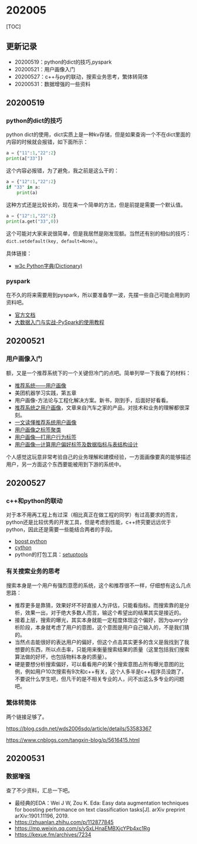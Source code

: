 # 202005

[TOC]

## 更新记录
- 20200519：python的dict的技巧,pyspark
- 20200521：用户画像入门
- 20200527：c++与py的联动，搜索业务思考，繁体转简体
- 20200531：数据增强的一些资料

## 20200519

### python的dict的技巧
python dict的使用，dict实质上是一种kv存储，但是如果查询一个不在dict里面的内容的时候就会报错，如下面所示：

```python
a = {"11":1,"22":2}
print(a["33"])
```

这个内容必报错，为了避免，我之前是这么干的：

```python
a = {"12":1,"22":2}
if "33" in a:
    print(a)
```

这种方式还是比较长的，现在来一个简单的方法，但是前提是需要一个默认值。

```python
a = {"12":1,"22":2}
print(a.get("33",0))
```

这个可能对大家来说很简单，但是我居然是刚发现额。当然还有别的相似的技巧：``dict.setdefault(key, default=None)``。

具体链接：

- [w3c Python字典(Dictionary)](https://www.runoob.com/python/python-dictionary.html)

### pyspark
在不久的将来需要用到pyspark，所以要准备学一波，先摆一些自己可能会用到的资料吧。

- [官方文档](http://spark.apache.org/docs/latest/api/python/pyspark.html)
- [大数据入门与实战-PySpark的使用教程](https://www.jianshu.com/p/5a42fe0eed4d)

## 20200521

### 用户画像入门
额，又是一个推荐系统下的一个关键但冷门的点吧。简单列举一下我看了的材料：

- [推荐系统——用户画像](https://blog.csdn.net/sin_geek/article/details/83064127)
- 美团机器学习实践，第五章
- 用户画像-方法论与工程化解决方案。新书，刚到手，后面好好看看。
- [推荐系统之用户画像](https://zhuanlan.zhihu.com/p/103754069)，文章来自汽车之家的产品，对技术和业务的理解都很深刻。
- [一文读懂推荐系统用户画像](https://baijiahao.baidu.com/s?id=1665215120349875742&wfr=spider&for=pc)
- [用户画像之标签聚类](https://blog.csdn.net/u014156013/article/details/82657290)
- [用户画像—打用户行为标签](https://blog.csdn.net/u014156013/article/details/82657080)
- [用户画像—计算用户偏好标签及数据指标与表结构设计](https://blog.csdn.net/u014156013/article/details/82656883)

个人感觉这玩意非常考验自己的业务理解和建模经验，一方面画像要真的能够描述用户，另一方面这个东西要能被用到下游的系统中。

## 20200527

### c++和python的联动

对于本不用再工程上有过深（相比真正在做工程的同学）有过高要求的而言，python还是比较优秀的开发工具，但是考虑到性能，c++终究要远远优于python，因此还是需要一些能结合两者的手段。

- [boost python](https://www.boost.org/doc/libs/1_68_0/libs/python/doc/html/index.html)
- [cython](https://cython.org/)
- python的打包工具：[setuptools](https://github.com/pypa/setuptools)

### 有关搜索业务的思考

搜索本身是一个用户有强烈意愿的系统，这个和推荐很不一样，仔细想有这么几点思路：

- 推荐更多是靠猜，效果好坏不好直接人为评估，只能看指标。而搜索靠的是分析，效果一出，对于绝大多数人而言，输这个希望出的结果其实是接近的。
- 接着上层，搜索的曝光，其实本身就能一定程度体现这个偏好，因为query分析阶段，本身就考虑了用户的意图，这个意图是用户自己输入的，不是我们猜的。
- 当然点击能很好的表达用户的偏好，但这个点击其实更多的含义是我找到了我想要的东西，所以点击率，只能用来衡量搜索结果的质量（这里包括我们搜索算法做的好坏，也包括物料本身的质量）。
- 硬是要想分析搜索偏好，可以看看用户的某个搜索意图占所有曝光意图的比例，例如用户10次搜索有9次和c++有关，这个人多半是c++程序员没跑了，不要说什么学生吧，但凡干的是不相关专业的人，问不出这么多专业的问题吧。

### 繁体转简体

两个链接足够了。

https://blog.csdn.net/wds2006sdo/article/details/53583367

https://www.cnblogs.com/tangxin-blog/p/5616415.html

## 20200531

### 数据增强

查了不少资料，汇总一下吧。

- 最经典的EDA：Wei J W, Zou K. Eda: Easy data augmentation techniques for boosting performance on text classification tasks[J]. arXiv preprint arXiv:1901.11196, 2019.
- https://zhuanlan.zhihu.com/p/112877845
- https://mp.weixin.qq.com/s/ySxLHnaEMBXjcYPb4xc1Rg
- https://kexue.fm/archives/7234
